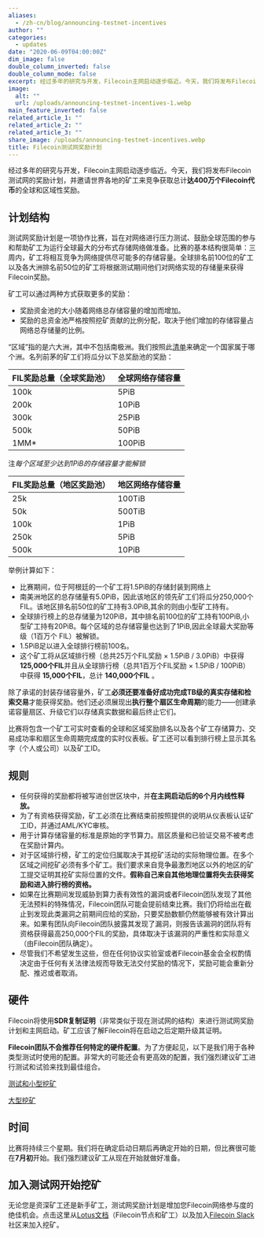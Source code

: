 ```yaml
---
aliases:
  - /zh-cn/blog/announcing-testnet-incentives
author: ""
categories:
  - updates
date: "2020-06-09T04:00:00Z"
dim_image: false
double_column_inverted: false
double_column_mode: false
excerpt: 经过多年的研究与开发，Filecoin主网启动逐步临近。今天，我们将发布Filecoin测试网的奖励计划，并邀请世界各地的矿工来竞争获取总计**达400万个Filecoin代币**的全球和区域性奖励。
image:
  alt: ""
  url: /uploads/announcing-testnet-incentives-1.webp
main_feature_inverted: false
related_article_1: ""
related_article_2: ""
related_article_3: ""
share_image: /uploads/announcing-testnet-incentives.webp
title: Filecoin测试网奖励计划
---
```


经过多年的研究与开发，Filecoin主网启动逐步临近。今天，我们将发布Filecoin测试网的奖励计划，并邀请世界各地的矿工来竞争获取总计**达400万个Filecoin代币**的全球和区域性奖励。

## 计划结构

测试网奖励计划是一项协作比赛，旨在对网络进行压力测试、鼓励全球范围的参与和帮助矿工为运行全球最大的分布式存储网络做准备。比赛的基本结构很简单：三周内，矿工将相互竞争为网络提供尽可能多的存储容量。全球排名前100位的矿工以及各大洲排名前50位的矿工将根据测试期间他们对网络实现的存储量来获得Filecoin奖励。

矿工可以通过两种方式获取更多的奖励：

- 奖励资金池的大小随着网络总存储容量的增加而增加。
- 奖励的总资金池严格按照挖矿贡献的比例分配，取决于他们增加的存储容量占网络总存储量的比例。

“区域”指的是六大洲，其中不包括南极洲。我们按照此[清单](https://unstats.un.org/unsd/methodology/m49/)来确定一个国家属于哪个洲。名列前茅的矿工们将瓜分以下总奖励池的奖励：

| FIL奖励总量（全球奖励池） | 全球网络存储容量 |
| ------------------------- | ---------------- |
| 100k                      | 5PiB             |
| 200k                      | 10PiB            |
| 300k                      | 25PiB            |
| 500k                      | 50PiB            |
| 1MM\*                     | 100PiB           |

注*每个区域至少达到1PiB的存储容量才能解锁*

| FIL奖励总量（地区奖励池） | 地区网络存储容量 |
| ------------------------- | ---------------- |
| 25k                       | 100TiB           |
| 50k                       | 500TiB           |
| 100k                      | 1PiB             |
| 250k                      | 5PiB             |
| 500k                      | 10PiB            |

举例计算如下：

- 比赛期间，位于阿根廷的一个矿工将1.5PiB的存储封装到网络上
- 南美洲地区的总存储量有5.0PiB，因此该地区的领先矿工们将瓜分250,000个FIL。该地区排名前50位的矿工持有3.0PiB,其余的则由小型矿工持有。
- 全球排行榜上的总存储量为120PiB，其中排名前100位的矿工持有100PiB,小型矿工持有20PiB。每个区域的总存储容量也达到了1PiB,因此全球最大奖励等级（1百万个 FIL）被解锁。
- 1.5PiB足以进入全球排行榜前100名。
- 这个矿工将从区域排行榜（总共25万个FIL奖励 × 1.5PiB / 3.0PiB）中获得**125,000个FIL**并且从全球排行榜（总共1百万个FIL奖励 × 1.5PiB / 100PiB）中获得 **15,000个FIL**，总计 **140,000个FIL** 。

除了承诺的封装存储容量外，矿工**必须还要准备好成功完成TB级的真实存储和检索交易**才能获得奖励。他们还必须展现出**执行整个扇区生命周期**的能力——创建承诺容量扇区、升级它们以存储真实数据和最后终止它们。

比赛将包含一个矿工可实时查看的全球和区域奖励排名以及各个矿工存储算力、交易成功率和扇区生命周期完成度的实时仪表板。矿工还可以看到排行榜上显示其名字（个人或公司）以及矿工ID。

## 规则

- 任何获得的奖励都将被写进创世区块中，并**在主网启动后的6个月内线性释放。**
- 为了有资格获得奖励，矿工必须在比赛结束前按照提供的说明从仪表板认证矿工ID，并通过AML/KYC审核。
- 用于计算存储容量的标准是原始的字节算力。扇区质量和已验证交易不被考虑在奖励计算内。
- 对于区域排行榜，矿工的定位归属取决于其挖矿活动的实际物理位置。在多个区域之间挖矿必须有多个矿工。我们要求来自竞争最激烈地区以外的地区的矿工提交证明其挖矿实际位置的文件。**假称自己来自其他地理位置将失去获得奖励和进入排行榜的资格。**
- 如果在比赛期间发现威胁到算力表有效性的漏洞或者Filecoin团队发现了其他无法预料的特殊情况，Filecoin团队可能会提前结束比赛。我们仍将给出在截止到发现此类漏洞之前期间应给的奖励，只要奖励数额仍然能够被有效计算出来。如果有团队向Filecoin团队披露其发现了漏洞，则报告该漏洞的团队将有资格获得最高250,000个FIL的奖励，具体取决于该漏洞的严重性和实际意义（由Filecoin团队确定）。
- 尽管我们不希望发生这些，但在任何协议实验室或者Filecoin基金会全权酌情决定由于任何有关法律法规而导致无法交付奖励的情况下，奖励可能会重新分配、推迟或者取消。

## 硬件

Filecoin将使用**SDR复制证明**（非常类似于现在测试网的结构）来进行测试网奖励计划和主网启动。矿工应该了解Filecoin将在启动之后定期升级其证明。

**Filecoin团队不会推荐任何特定的硬件配置**。为了方便起见，以下是我们用于各种类型测试时使用的配置。非常大的可能还会有更高效的配置，我们强烈建议矿工进行测试和试验来找到最佳组合。

[测试和小型挖矿](https://pcpartpicker.com/user/tperson/saved/H2BskL)

[大型挖矿](https://filecoin.io/vintage/mining-hardware-config-testnet-v1.pdf)

## 时间

比赛将持续三个星期。我们将在确定启动日期后再确定开始的日期，但比赛很可能在**7月初**开始。我们强烈建议矿工从现在开始就做好准备。

## 加入测试网开始挖矿

无论您是资深矿工还是新手矿工，测试网奖励计划是增加您Filecoin网络参与度的绝佳机会。点击这里从[Lotus文档](https://lotus.filecoin.io/)（Filecoin节点和矿工）以及加入[Filecoin Slack](https://filecoin.io/slack)社区来加入挖矿。
